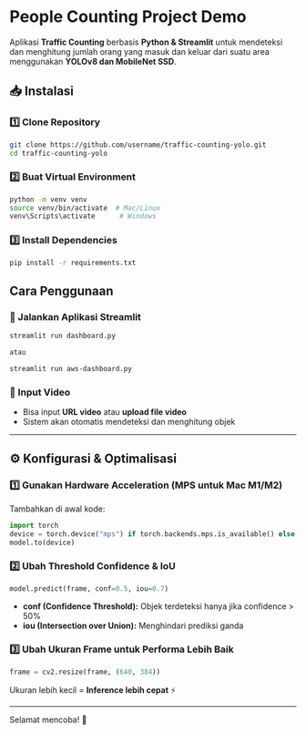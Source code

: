 # People Counting Project Demo

Aplikasi **Traffic Counting** berbasis **Python & Streamlit** untuk mendeteksi dan menghitung jumlah orang  yang masuk dan keluar dari suatu area menggunakan **YOLOv8 dan MobileNet SSD**.

## 📥 Instalasi

### 1️⃣ Clone Repository

```bash
git clone https://github.com/username/traffic-counting-yolo.git
cd traffic-counting-yolo
```

### 2️⃣ Buat Virtual Environment

```bash
python -m venv venv
source venv/bin/activate  # Mac/Linux
venv\Scripts\activate      # Windows
```

### 3️⃣ Install Dependencies

```bash
pip install -r requirements.txt
```

## Cara Penggunaan

### 🔹 Jalankan Aplikasi Streamlit

```bash
streamlit run dashboard.py

atau

streamlit run aws-dashboard.py
```

### 🔹 Input Video

- Bisa input **URL video** atau **upload file video**
- Sistem akan otomatis mendeteksi dan menghitung objek

---

## ⚙️ Konfigurasi & Optimalisasi

### 1️⃣ Gunakan Hardware Acceleration (MPS untuk Mac M1/M2)

Tambahkan di awal kode:

```python
import torch
device = torch.device("mps") if torch.backends.mps.is_available() else "cpu"
model.to(device)
```

### 2️⃣ Ubah Threshold Confidence & IoU

```python
model.predict(frame, conf=0.5, iou=0.7)
```

- **conf (Confidence Threshold):** Objek terdeteksi hanya jika confidence > 50%
- **iou (Intersection over Union):** Menghindari prediksi ganda

### 3️⃣ Ubah Ukuran Frame untuk Performa Lebih Baik

```python
frame = cv2.resize(frame, (640, 384))
```

Ukuran lebih kecil = **Inference lebih cepat** ⚡

---

Selamat mencoba! 🚀
